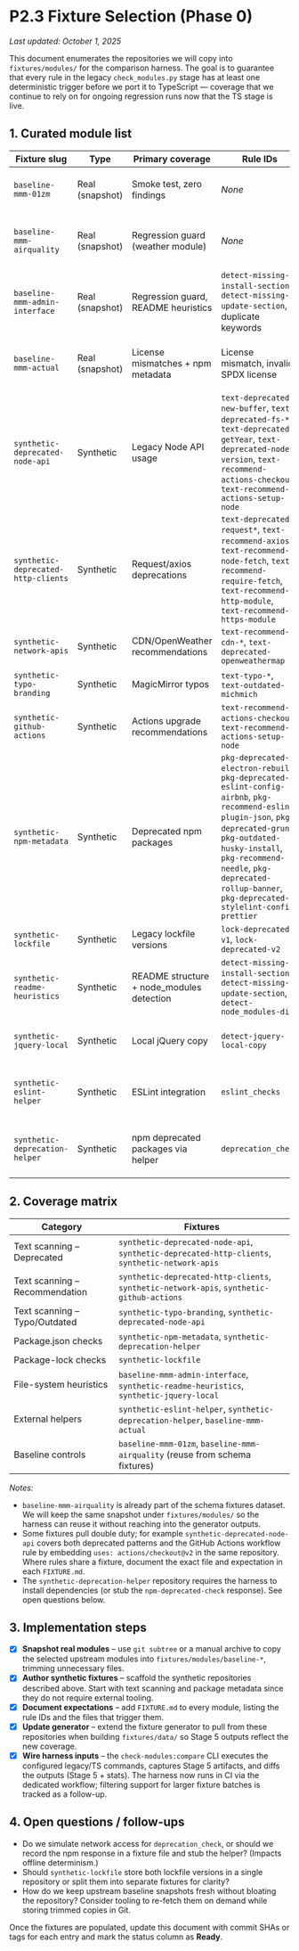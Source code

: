 # P2.3 Fixture Selection (Phase 0)

_Last updated: October 1, 2025_

This document enumerates the repositories we will copy into `fixtures/modules/` for the comparison harness. The goal is to guarantee that every rule in the legacy `check_modules.py` stage has at least one deterministic trigger before we port it to TypeScript — coverage that we continue to rely on for ongoing regression runs now that the TS stage is live.

## 1. Curated module list

| Fixture slug                        | Type            | Primary coverage                          | Rule IDs                                                                                                                                                                                                                                                               | Status | Notes                                                                                                                                  |
| ----------------------------------- | --------------- | ----------------------------------------- | ---------------------------------------------------------------------------------------------------------------------------------------------------------------------------------------------------------------------------------------------------------------------- | ------ | -------------------------------------------------------------------------------------------------------------------------------------- |
| `baseline-mmm-01zm`                 | Real (snapshot) | Smoke test, zero findings                 | _None_                                                                                                                                                                                                                                                                 | Ready  | Snapshot stored under `fixtures/modules/baseline-mmm-01zm` (`1bfc72e` from upstream).                                                  |
| `baseline-mmm-airquality`           | Real (snapshot) | Regression guard (weather module)         | _None_                                                                                                                                                                                                                                                                 | Ready  | Snapshot stored under `fixtures/modules/baseline-mmm-airquality` (`2641834` HEAD captured via `updateBaselineShas.js`).                |
| `baseline-mmm-admin-interface`      | Real (snapshot) | Regression guard, README heuristics       | `detect-missing-install-section`, `detect-missing-update-section`, duplicate keywords                                                                                                                                                                                  | Ready  | Snapshot stored under `fixtures/modules/baseline-mmm-admin-interface` (`df92c75` HEAD captured via `updateBaselineShas.js`).           |
| `baseline-mmm-actual`               | Real (snapshot) | License mismatches + npm metadata         | License mismatch, invalid SPDX license                                                                                                                                                                                                                                 | Ready  | Snapshot stored under `fixtures/modules/baseline-mmm-actual` (`2a561a9` HEAD captured via `updateBaselineShas.js`).                    |
| `synthetic-deprecated-node-api`     | Synthetic       | Legacy Node API usage                     | `text-deprecated-new-buffer`, `text-deprecated-fs-*`, `text-deprecated-getYear`, `text-deprecated-node-version`, `text-recommend-actions-checkout`, `text-recommend-actions-setup-node`                                                                                | Ready  | Repository populated under `fixtures/modules/synthetic-deprecated-node-api`.                                                           |
| `synthetic-deprecated-http-clients` | Synthetic       | Request/axios deprecations                | `text-deprecated-request*`, `text-recommend-axios`, `text-recommend-node-fetch`, `text-recommend-require-fetch`, `text-recommend-http-module`, `text-recommend-https-module`                                                                                           | Ready  | Repository populated under `fixtures/modules/synthetic-deprecated-http-clients`.                                                       |
| `synthetic-network-apis`            | Synthetic       | CDN/OpenWeather recommendations           | `text-recommend-cdn-*`, `text-deprecated-openweathermap`                                                                                                                                                                                                               | Ready  | Repository populated under `fixtures/modules/synthetic-network-apis`.                                                                  |
| `synthetic-typo-branding`           | Synthetic       | MagicMirror typos                         | `text-typo-*`, `text-outdated-michmich`                                                                                                                                                                                                                                | Ready  | Repository populated under `fixtures/modules/synthetic-typo-branding`.                                                                 |
| `synthetic-github-actions`          | Synthetic       | Actions upgrade recommendations           | `text-recommend-actions-checkout`, `text-recommend-actions-setup-node`                                                                                                                                                                                                 | Ready  | Repository populated under `fixtures/modules/synthetic-github-actions`.                                                                |
| `synthetic-npm-metadata`            | Synthetic       | Deprecated npm packages                   | `pkg-deprecated-electron-rebuild`, `pkg-deprecated-eslint-config-airbnb`, `pkg-recommend-eslint-plugin-json`, `pkg-deprecated-grunt`, `pkg-outdated-husky-install`, `pkg-recommend-needle`, `pkg-deprecated-rollup-banner`, `pkg-deprecated-stylelint-config-prettier` | Ready  | Repository populated under `fixtures/modules/synthetic-npm-metadata`.                                                                  |
| `synthetic-lockfile`                | Synthetic       | Legacy lockfile versions                  | `lock-deprecated-v1`, `lock-deprecated-v2`                                                                                                                                                                                                                             | Ready  | Repository populated under `fixtures/modules/synthetic-lockfile`.                                                                      |
| `synthetic-readme-heuristics`       | Synthetic       | README structure + node_modules detection | `detect-missing-install-section`, `detect-missing-update-section`, `detect-node_modules-dir`                                                                                                                                                                           | Ready  | Repository populated under `fixtures/modules/synthetic-readme-heuristics`.                                                             |
| `synthetic-jquery-local`            | Synthetic       | Local jQuery copy                         | `detect-jquery-local-copy`                                                                                                                                                                                                                                             | Ready  | Repository populated under `fixtures/modules/synthetic-jquery-local` with a placeholder `jquery.min.js`.                               |
| `synthetic-eslint-helper`           | Synthetic       | ESLint integration                        | `eslint_checks`                                                                                                                                                                                                                                                        | Ready  | Repository populated under `fixtures/modules/synthetic-eslint-helper` with a legacy `.eslintrc.json` and lint failures.                |
| `synthetic-deprecation-helper`      | Synthetic       | npm deprecated packages via helper        | `deprecation_check`                                                                                                                                                                                                                                                    | Ready  | Repository populated under `fixtures/modules/synthetic-deprecation-helper`; harness may stub `npm-deprecated-check` output if offline. |

## 2. Coverage matrix

| Category                       | Fixtures                                                                                       |
| ------------------------------ | ---------------------------------------------------------------------------------------------- |
| Text scanning – Deprecated     | `synthetic-deprecated-node-api`, `synthetic-deprecated-http-clients`, `synthetic-network-apis` |
| Text scanning – Recommendation | `synthetic-deprecated-http-clients`, `synthetic-network-apis`, `synthetic-github-actions`      |
| Text scanning – Typo/Outdated  | `synthetic-typo-branding`, `synthetic-deprecated-node-api`                                     |
| Package.json checks            | `synthetic-npm-metadata`, `synthetic-deprecation-helper`                                       |
| Package-lock checks            | `synthetic-lockfile`                                                                           |
| File-system heuristics         | `baseline-mmm-admin-interface`, `synthetic-readme-heuristics`, `synthetic-jquery-local`        |
| External helpers               | `synthetic-eslint-helper`, `synthetic-deprecation-helper`, `baseline-mmm-actual`               |
| Baseline controls              | `baseline-mmm-01zm`, `baseline-mmm-airquality` (reuse from schema fixtures)                    |

_Notes:_

- `baseline-mmm-airquality` is already part of the schema fixtures dataset. We will keep the same snapshot under `fixtures/modules/` so the harness can reuse it without reaching into the generator outputs.
- Some fixtures pull double duty; for example `synthetic-deprecated-node-api` covers both deprecated patterns and the GitHub Actions workflow rule by embedding `uses: actions/checkout@v2` in the same repository. Where rules share a fixture, document the exact file and expectation in each `FIXTURE.md`.
- The `synthetic-deprecation-helper` repository requires the harness to install dependencies (or stub the `npm-deprecated-check` response). See open questions below.

## 3. Implementation steps

- [x] **Snapshot real modules** – use `git subtree` or a manual archive to copy the selected upstream modules into `fixtures/modules/baseline-*`, trimming unnecessary files.
- [x] **Author synthetic fixtures** – scaffold the synthetic repositories described above. Start with text scanning and package metadata since they do not require external tooling.
- [x] **Document expectations** – add `FIXTURE.md` to every module, listing the rule IDs and the files that trigger them.
- [x] **Update generator** – extend the fixture generator to pull from these repositories when building `fixtures/data/` so Stage 5 outputs reflect the new coverage.
- [x] **Wire harness inputs** – the `check-modules:compare` CLI executes the configured legacy/TS commands, captures Stage 5 artifacts, and diffs the outputs (Stage 5 + stats). The harness now runs in CI via the dedicated workflow; filtering support for larger fixture batches is tracked as a follow-up.

## 4. Open questions / follow-ups

- Do we simulate network access for `deprecation_check`, or should we record the npm response in a fixture file and stub the helper? (Impacts offline determinism.)
- Should `synthetic-lockfile` store both lockfile versions in a single repository or split them into separate fixtures for clarity?
- How do we keep upstream baseline snapshots fresh without bloating the repository? Consider tooling to re-fetch them on demand while storing trimmed copies in Git.

Once the fixtures are populated, update this document with commit SHAs or tags for each entry and mark the status column as **Ready**.
